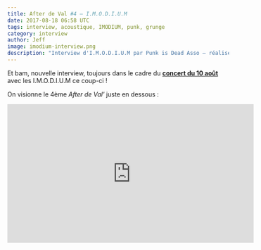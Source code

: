 ```yaml
---
title: After de Val #4 — I.M.O.D.I.U.M
date: 2017-08-18 06:58 UTC
tags: interview, acoustique, IMODIUM, punk, grunge
category: interview
author: Jeff
image: imodium-interview.png
description: "Interview d'I.M.O.D.I.U.M par Punk is Dead Asso — réalisée le 10 Août 2017"
---
```


Et bam, nouvelle interview, toujours dans le cadre du [**concert du 10 août**](/2017/07/25/i-m-o-d-i-u-m-altitude-warmcans-et-park-in-son-10-aout) avec les I.M.O.D.I.U.M ce coup-ci !

On visionne le 4ème *After de Val'* juste en dessous :

<iframe width="560" height="315" src="https://www.youtube-nocookie.com/embed/97B7GLspLzc?rel=0&amp;controls=0" frameborder="0" allowfullscreen></iframe>
